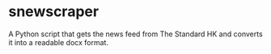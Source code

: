 # snewscraper
A Python script that gets the news feed from The Standard HK and converts it into a readable docx format.
